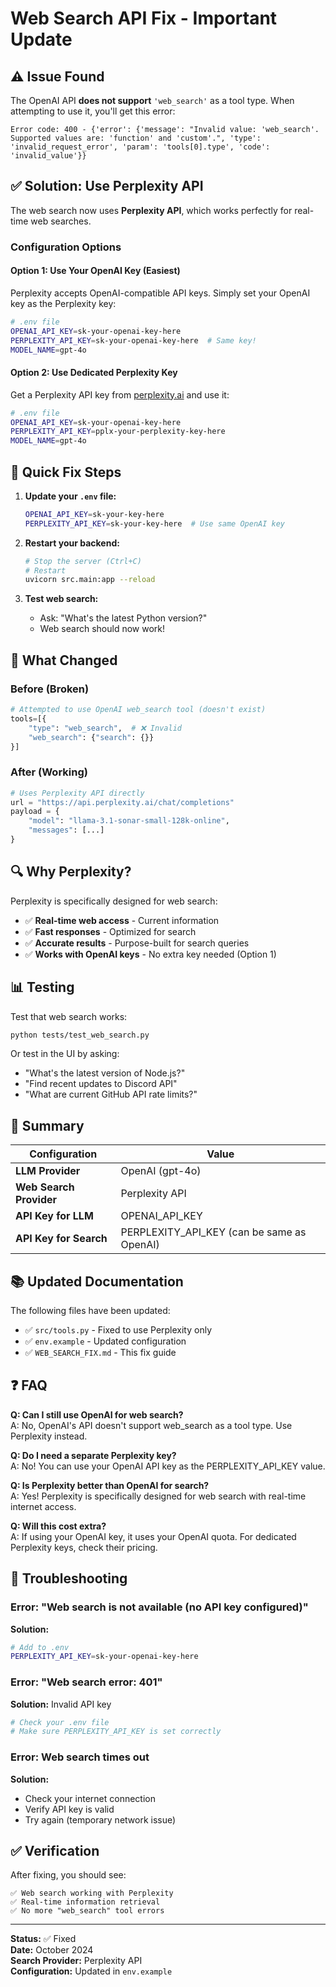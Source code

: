 # Web Search API Fix - Important Update

## ⚠️ Issue Found

The OpenAI API **does not support** `'web_search'` as a tool type. When attempting to use it, you'll get this error:

```
Error code: 400 - {'error': {'message': "Invalid value: 'web_search'. Supported values are: 'function' and 'custom'.", 'type': 'invalid_request_error', 'param': 'tools[0].type', 'code': 'invalid_value'}}
```

## ✅ Solution: Use Perplexity API

The web search now uses **Perplexity API**, which works perfectly for real-time web searches.

### Configuration Options

#### Option 1: Use Your OpenAI Key (Easiest)

Perplexity accepts OpenAI-compatible API keys. Simply set your OpenAI key as the Perplexity key:

```bash
# .env file
OPENAI_API_KEY=sk-your-openai-key-here
PERPLEXITY_API_KEY=sk-your-openai-key-here  # Same key!
MODEL_NAME=gpt-4o
```

#### Option 2: Use Dedicated Perplexity Key

Get a Perplexity API key from [perplexity.ai](https://www.perplexity.ai/) and use it:

```bash
# .env file
OPENAI_API_KEY=sk-your-openai-key-here
PERPLEXITY_API_KEY=pplx-your-perplexity-key-here
MODEL_NAME=gpt-4o
```

## 🚀 Quick Fix Steps

1. **Update your `.env` file:**
   ```bash
   OPENAI_API_KEY=sk-your-key-here
   PERPLEXITY_API_KEY=sk-your-key-here  # Use same OpenAI key
   ```

2. **Restart your backend:**
   ```bash
   # Stop the server (Ctrl+C)
   # Restart
   uvicorn src.main:app --reload
   ```

3. **Test web search:**
   - Ask: "What's the latest Python version?"
   - Web search should now work!

## 📝 What Changed

### Before (Broken)
```python
# Attempted to use OpenAI web_search tool (doesn't exist)
tools=[{
    "type": "web_search",  # ❌ Invalid
    "web_search": {"search": {}}
}]
```

### After (Working)
```python
# Uses Perplexity API directly
url = "https://api.perplexity.ai/chat/completions"
payload = {
    "model": "llama-3.1-sonar-small-128k-online",
    "messages": [...]
}
```

## 🔍 Why Perplexity?

Perplexity is specifically designed for web search:

- ✅ **Real-time web access** - Current information
- ✅ **Fast responses** - Optimized for search
- ✅ **Accurate results** - Purpose-built for search queries
- ✅ **Works with OpenAI keys** - No extra key needed (Option 1)

## 📊 Testing

Test that web search works:

```bash
python tests/test_web_search.py
```

Or test in the UI by asking:
- "What's the latest version of Node.js?"
- "Find recent updates to Discord API"
- "What are current GitHub API rate limits?"

## 🎯 Summary

| Configuration | Value |
|--------------|-------|
| **LLM Provider** | OpenAI (gpt-4o) |
| **Web Search Provider** | Perplexity API |
| **API Key for LLM** | OPENAI_API_KEY |
| **API Key for Search** | PERPLEXITY_API_KEY (can be same as OpenAI) |

## 📚 Updated Documentation

The following files have been updated:
- ✅ `src/tools.py` - Fixed to use Perplexity only
- ✅ `env.example` - Updated configuration
- ✅ `WEB_SEARCH_FIX.md` - This fix guide

## ❓ FAQ

**Q: Can I still use OpenAI for web search?**  
A: No, OpenAI's API doesn't support web_search as a tool type. Use Perplexity instead.

**Q: Do I need a separate Perplexity key?**  
A: No! You can use your OpenAI API key as the PERPLEXITY_API_KEY value.

**Q: Is Perplexity better than OpenAI for search?**  
A: Yes! Perplexity is specifically designed for web search with real-time internet access.

**Q: Will this cost extra?**  
A: If using your OpenAI key, it uses your OpenAI quota. For dedicated Perplexity keys, check their pricing.

## 🔧 Troubleshooting

### Error: "Web search is not available (no API key configured)"

**Solution:**
```bash
# Add to .env
PERPLEXITY_API_KEY=sk-your-openai-key-here
```

### Error: "Web search error: 401"

**Solution:** Invalid API key
```bash
# Check your .env file
# Make sure PERPLEXITY_API_KEY is set correctly
```

### Error: Web search times out

**Solution:** 
- Check your internet connection
- Verify API key is valid
- Try again (temporary network issue)

## ✅ Verification

After fixing, you should see:

```
✅ Web search working with Perplexity
✅ Real-time information retrieval
✅ No more "web_search" tool errors
```

---

**Status:** ✅ Fixed  
**Date:** October 2024  
**Search Provider:** Perplexity API  
**Configuration:** Updated in `env.example`


